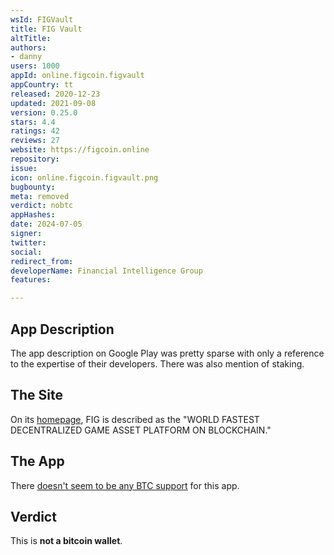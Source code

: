 ```yaml
---
wsId: FIGVault
title: FIG Vault
altTitle: 
authors:
- danny
users: 1000
appId: online.figcoin.figvault
appCountry: tt
released: 2020-12-23
updated: 2021-09-08
version: 0.25.0
stars: 4.4
ratings: 42
reviews: 27
website: https://figcoin.online
repository: 
issue: 
icon: online.figcoin.figvault.png
bugbounty: 
meta: removed
verdict: nobtc
appHashes: 
date: 2024-07-05
signer: 
twitter: 
social: 
redirect_from: 
developerName: Financial Intelligence Group
features: 

---
```


## App Description

The app description on Google Play was pretty sparse with only a reference to the expertise of their developers. There was also mention of staking.

## The Site

On its [homepage](https://figcoin.online), FIG is described as the "WORLD FASTEST DECENTRALIZED GAME ASSET PLATFORM ON BLOCKCHAIN."

## The App

There [doesn't seem to be any BTC support](https://twitter.com/BitcoinWalletz/status/1458342323188686848) for this app.

## Verdict

This is **not a bitcoin wallet**.

